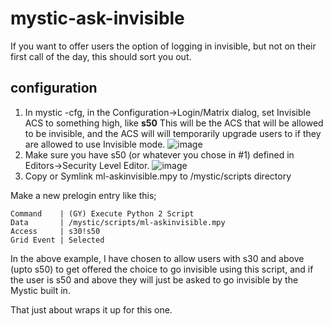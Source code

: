 # mystic-ask-invisible
If you want to offer users the option of logging in invisible, but not on their first call of the day, this should sort you out.

## configuration

1. In mystic -cfg, in the Configuration->Login/Matrix dialog, set Invisible ACS to something high, like **s50** This will be the ACS that will be allowed to be invisible, and the ACS will will temporarily upgrade users to if they are allowed to use Invisible mode.
![image](https://user-images.githubusercontent.com/40481087/130405729-6b084423-aaa9-4707-9c09-6cc980528cbc.png)
2. Make sure you have s50 (or whatever you chose in #1) defined in Editors->Security Level Editor.
![image](https://user-images.githubusercontent.com/40481087/130405805-e91fc6a4-4e7d-4141-9be7-48eac08fa997.png)
3. Copy or Symlink ml-askinvisible.mpy to /mystic/scripts directory

Make a new prelogin entry like this;

```
Command    | (GY) Execute Python 2 Script
Data       | /mystic/scripts/ml-askinvisible.mpy
Access     | s30!s50
Grid Event | Selected
```

In the above example, I have chosen to allow users with s30 and above (upto s50) to get offered the choice to go invisible using this script, and if the user is s50 and above they will just be asked to go invisible by the Mystic built in.

That just about wraps it up for this one.
